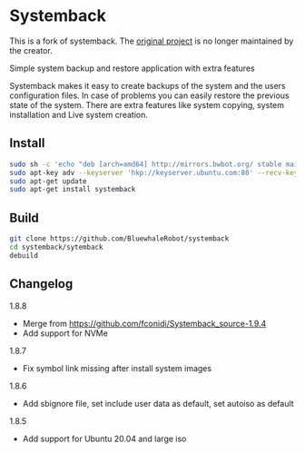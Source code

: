 # Systemback

This is a fork of systemback. The [original project](https://launchpad.net/systemback) is no longer maintained by the creator.

Simple system backup and restore application with extra features

Systemback makes it easy to create backups of the system and the users configuration files. In case of problems you can easily restore the previous state of the system. There are extra features like system copying, system installation and Live system creation.

## Install

```bash
sudo sh -c 'echo "deb [arch=amd64] http://mirrors.bwbot.org/ stable main" > /etc/apt/sources.list.d/systemback.list'
sudo apt-key adv --keyserver 'hkp://keyserver.ubuntu.com:80' --recv-key 50B2C005A67B264F
sudo apt-get update
sudo apt-get install systemback
```

## Build

```bash
git clone https://github.com/BluewhaleRobot/systemback
cd systemback/sytemback
debuild
```

## Changelog

1.8.8

- Merge from https://github.com/fconidi/Systemback_source-1.9.4
- Add support for NVMe

1.8.7

- Fix symbol link missing after install system images

1.8.6

- Add sbignore file, set include user data as default, set autoiso as default

1.8.5

- Add support for Ubuntu 20.04 and large iso
